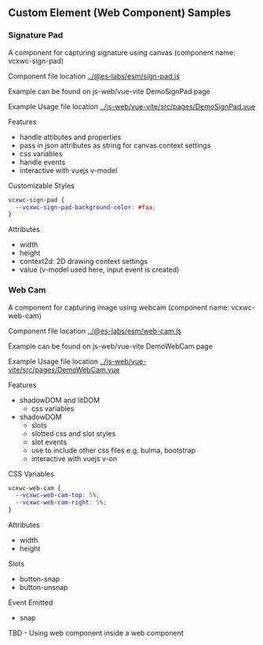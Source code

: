 ## Custom Element (Web Component) Samples

### Signature Pad

A component for capturing signature using canvas (component name: vcxwc-sign-pad)

Component file location [../@es-labs/esm/sign-pad.js](../@es-labs/esm/sign-pad.js)

Example can be found on js-web/vue-vite DemoSignPad page

Example Usage file location [../js-web/vue-vite/src/pages/DemoSignPad.vue](../js-web/vue-vite/src/pages/DemoSignPad.vue)

Features
- handle attibutes and properties
- pass in json attributes as string for canvas context settings
- css variables
- handle events
- interactive with vuejs v-model

Customizable Styles

```css
vcxwc-sign-pad {
  --vcxwc-sign-pad-background-color: #faa;
}
```

Attributes
- width
- height
- context2d: 2D drawing context settings
- value (v-model used here, input event is created)

### Web Cam

A component for capturing image using webcam (component name: vcxwc-web-cam)

Component file location [../@es-labs/esm/web-cam.js](../@es-labs/esm/web-cam.js)

Example can be found on js-web/vue-vite DemoWebCam page

Example Usage file location [../js-web/vue-vite/src/pages/DemoWebCam.vue](../js-web/vue-vite/src/pages/DemoWebCam.vue)

Features
- shadowDOM and litDOM
  - css variables
- shadowDOM
  - slots
  - slotted css and slot styles
  - slot events
  - use <link> to include other css files e.g. bulma, bootstrap
  - interactive with vuejs v-on

CSS Variables

```css
vcxwc-web-cam {
  --vcxwc-web-cam-top: 5%;
  --vcxwc-web-cam-right: 5%;
}
```

Attributes
- width
- height

Slots
- button-snap
- button-unsnap

Event Emitted
- snap


TBD - Using web component inside a web component